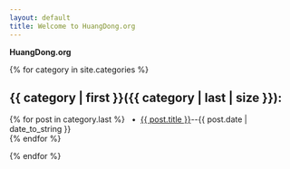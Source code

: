 ```yaml
---
layout: default
title: Welcome to HuangDong.org
---
```


**HuangDong.org** 



{% for category in site.categories %}
<h2>{{ category | first }}({{ category | last | size }}):</h2>
<p>
	{% for post in category.last %}
&nbsp;&nbsp;&#8226;&nbsp;&nbsp;<a href="{{ post.url }}" >{{ post.title }}</a>--{{ post.date | date_to_string }}<br>
	{% endfor %}
</p>	
{% endfor %}